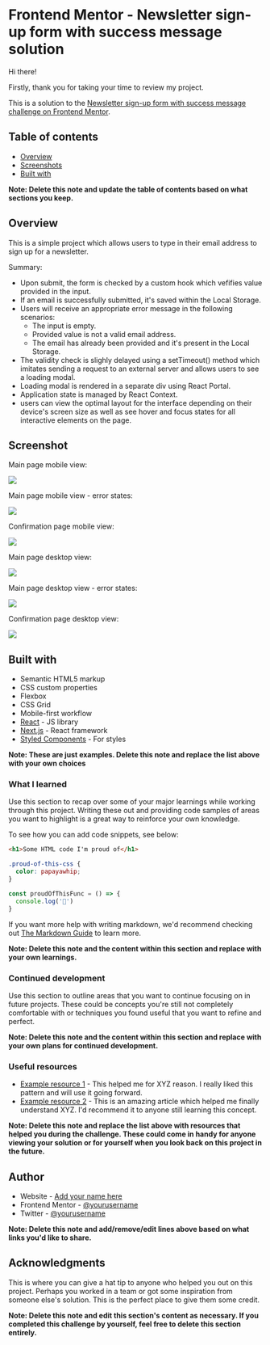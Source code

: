 # Frontend Mentor - Newsletter sign-up form with success message solution

Hi there!

Firstly, thank you for taking your time to review my project.

This is a solution to the [Newsletter sign-up form with success message challenge on Frontend Mentor](https://www.frontendmentor.io/challenges/newsletter-signup-form-with-success-message-3FC1AZbNrv).

## Table of contents

- [Overview](#overview)
- [Screenshots](#screenshot)
- [Built with](#built-with)
  

**Note: Delete this note and update the table of contents based on what sections you keep.**

## Overview

This is a simple project which allows users to type in their email address to sign up for a newsletter.

Summary:
- Upon submit, the form is checked by a custom hook which vefifies value provided in the input.
- If an email is successfully submitted, it's saved within the Local Storage.
- Users will receive an appropriate error message in the following scenarios: 
  - The input is empty.
  - Provided value is not a valid email address.
  - The email has already been provided and it's present in the Local Storage.
- The validity check is slighly delayed using a setTimeout() method which imitates sending a request to an external server and allows users to see a loading modal.
- Loading modal is rendered in a separate div using React Portal.
- Application state is managed by React Context.
- users can view the optimal layout for the interface depending on their device's screen size as well as see hover and focus states for all interactive elements on the page.

## Screenshot

Main page mobile view:

![](./screenshot.jpg)

Main page mobile view - error states:

![](./screenshot.jpg)

Confirmation page mobile view:

![](./screenshot.jpg)

Main page desktop view:

![](./screenshot.jpg)

Main page desktop view - error states:

![](./screenshot.jpg)

Confirmation page desktop view:

![](./screenshot.jpg)






## Built with

- Semantic HTML5 markup
- CSS custom properties
- Flexbox
- CSS Grid
- Mobile-first workflow
- [React](https://reactjs.org/) - JS library
- [Next.js](https://nextjs.org/) - React framework
- [Styled Components](https://styled-components.com/) - For styles

**Note: These are just examples. Delete this note and replace the list above with your own choices**

### What I learned

Use this section to recap over some of your major learnings while working through this project. Writing these out and providing code samples of areas you want to highlight is a great way to reinforce your own knowledge.

To see how you can add code snippets, see below:

```html
<h1>Some HTML code I'm proud of</h1>
```
```css
.proud-of-this-css {
  color: papayawhip;
}
```
```js
const proudOfThisFunc = () => {
  console.log('🎉')
}
```

If you want more help with writing markdown, we'd recommend checking out [The Markdown Guide](https://www.markdownguide.org/) to learn more.

**Note: Delete this note and the content within this section and replace with your own learnings.**

### Continued development

Use this section to outline areas that you want to continue focusing on in future projects. These could be concepts you're still not completely comfortable with or techniques you found useful that you want to refine and perfect.

**Note: Delete this note and the content within this section and replace with your own plans for continued development.**

### Useful resources

- [Example resource 1](https://www.example.com) - This helped me for XYZ reason. I really liked this pattern and will use it going forward.
- [Example resource 2](https://www.example.com) - This is an amazing article which helped me finally understand XYZ. I'd recommend it to anyone still learning this concept.

**Note: Delete this note and replace the list above with resources that helped you during the challenge. These could come in handy for anyone viewing your solution or for yourself when you look back on this project in the future.**

## Author

- Website - [Add your name here](https://www.your-site.com)
- Frontend Mentor - [@yourusername](https://www.frontendmentor.io/profile/yourusername)
- Twitter - [@yourusername](https://www.twitter.com/yourusername)

**Note: Delete this note and add/remove/edit lines above based on what links you'd like to share.**

## Acknowledgments

This is where you can give a hat tip to anyone who helped you out on this project. Perhaps you worked in a team or got some inspiration from someone else's solution. This is the perfect place to give them some credit.

**Note: Delete this note and edit this section's content as necessary. If you completed this challenge by yourself, feel free to delete this section entirely.**
